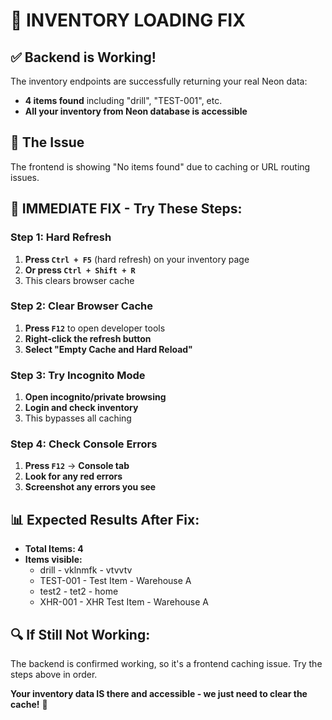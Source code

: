 # 🔧 INVENTORY LOADING FIX

## ✅ **Backend is Working!**
The inventory endpoints are successfully returning your real Neon data:
- **4 items found** including "drill", "TEST-001", etc.
- **All your inventory from Neon database is accessible**

## 🎯 **The Issue**
The frontend is showing "No items found" due to caching or URL routing issues.

## 🚀 **IMMEDIATE FIX - Try These Steps:**

### Step 1: Hard Refresh
1. **Press `Ctrl + F5`** (hard refresh) on your inventory page
2. **Or press `Ctrl + Shift + R`**
3. This clears browser cache

### Step 2: Clear Browser Cache
1. **Press `F12`** to open developer tools
2. **Right-click the refresh button** 
3. **Select "Empty Cache and Hard Reload"**

### Step 3: Try Incognito Mode
1. **Open incognito/private browsing**
2. **Login and check inventory**
3. This bypasses all caching

### Step 4: Check Console Errors
1. **Press `F12`** → **Console tab**
2. **Look for any red errors**
3. **Screenshot any errors you see**

## 📊 **Expected Results After Fix:**
- **Total Items: 4**
- **Items visible:**
  - drill - vklnmfk - vtvvtv
  - TEST-001 - Test Item - Warehouse A  
  - test2 - tet2 - home
  - XHR-001 - XHR Test Item - Warehouse A

## 🔍 **If Still Not Working:**
The backend is confirmed working, so it's a frontend caching issue. Try the steps above in order.

**Your inventory data IS there and accessible - we just need to clear the cache!** 🎯
